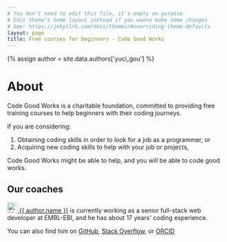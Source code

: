 ```yaml
---
# You don't need to edit this file, it's empty on purpose.
# Edit theme's home layout instead if you wanna make some changes
# See: https://jekyllrb.com/docs/themes/#overriding-theme-defaults
layout: page
title: Free courses for beginners - Code Good Works
---
```


{% assign author = site.data.authors['yuci_gou'] %}

<h1>About</h1>

<p>Code Good Works is a charitable foundation, committed to providing free training courses to help beginners with their coding journeys.</p>

<p>
If you are considering: 
<ol>
    <li>Obtaining coding skills in order to look for a job as a programmer, or</li>
    <li>Acquiring new coding skills to help with your job or projects,</li>
</ol>
Code Good Works might be able to help, and you will be able to code good works.
</p>

<h2>Our coaches</h2>
<p>
<a href="{{ author.linkedin }}"><img class="gravatar" src="{{ author.linkedinimage }}" alt="{{ author.name }}" width="24" height="24"> {{ author.name }}</a> is currently working as a senior full-stack web developer at EMBL-EBI, 
and he has about 17 years' coding experience.
</p>
<p>You can also find him on <a href="{{ author.github }}" alt="GitHub">GitHub</a>, <a href="{{ author.stackoverflow }}" alt="Stack Overflow">Stack Overflow</a>, or <a href="{{ author.orcid }}" alt="ORCID">ORCID</a></p>

<script src="{{'/assets/js/about.js'}}"></script>

